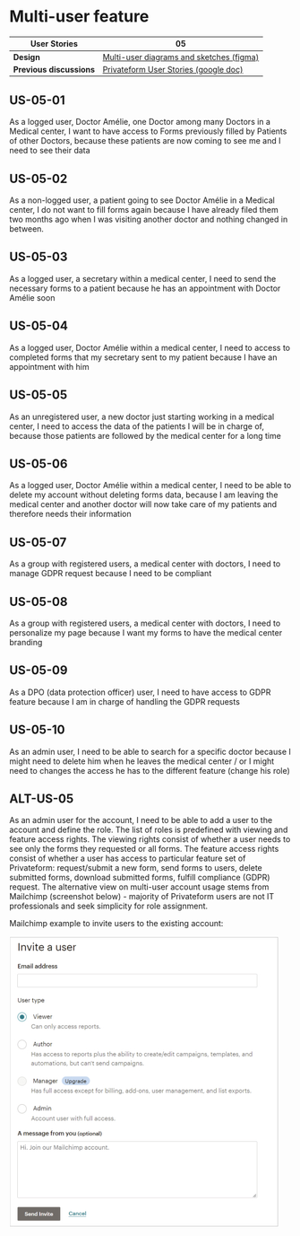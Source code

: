 # Multi-user feature

<!-- prettier-ignore -->
| User Stories | 05 |
| ---------- | ---- |
| **Design** | [Multi-user diagrams and sketches (figma)](https://www.figma.com/file/Gu0Jk46m5iRLCaWugM81DX/PF-Multi-user)
| **Previous discussions** | [Privateform User Stories (google doc)](https://docs.google.com/document/d/1-_iVgamjIm0aH-txl2aVDIfSNRuwS-agKf74G1q1KRk/edit#heading=h.u0rdgpmfwqmq)

## US-05-01

As a logged user, Doctor Amélie, one Doctor among many Doctors in a Medical center, I want to have access to Forms previously filled by Patients of other Doctors, because these patients are now coming to see me and I need to see their data

## US-05-02

As a non-logged user, a patient going to see Doctor Amélie in a Medical center, I do not want to fill forms again because I have already filed them two months ago when I was visiting another doctor and nothing changed in between.

## US-05-03

As a logged user, a secretary within a medical center, I need to send the necessary forms to a patient because he has an appointment with Doctor Amélie soon

## US-05-04

As a logged user, Doctor Amélie within a medical center, I need to access to completed forms that my secretary sent to my patient because I have an appointment with him

## US-05-05

As an unregistered user, a new doctor just starting working in a medical center, I need to access the data of the patients I will be in charge of, because those patients are followed by the medical center for a long time

## US-05-06

As a logged user, Doctor Amélie within a medical center, I need to be able to delete my account without deleting forms data, because I am leaving the medical center and another doctor will now take care of my patients and therefore needs their information

## US-05-07

As a group with registered users, a medical center with doctors, I need to manage GDPR request because I need to be compliant

## US-05-08

As a group with registered users, a medical center with doctors, I need to personalize my page because I want my forms to have the medical center branding

## US-05-09

As a DPO (data protection officer) user, I need to have access to GDPR feature because I am in charge of handling the GDPR requests

## US-05-10

As an admin user, I need to be able to search for a specific doctor because I might need to delete him when he leaves the medical center / or I might need to changes the access he has to the different feature (change his role)

## ALT-US-05

As an admin user for the account, I need to be able to add a user to the account and define the role. The list of roles is predefined with viewing and feature access rights. The viewing rights consist of whether a user needs to see only the forms they requested or all forms. The feature access rights consist of whether a user has access to particular feature set of Privateform: request/submit a new form, send forms to users, delete submitted forms, download submitted forms, fulfill compliance (GDPR) request. The alternative view on multi-user account usage stems from Mailchimp (screenshot below) - majority of Privateform users are not IT professionals and seek simplicity for role assignment.

Mailchimp example to invite users to the existing account:

![mailchimp example](./assets/US-05-mailchimp-example.jpg)
